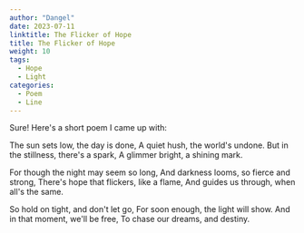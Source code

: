 ```yaml
---
author: "Dangel"
date: 2023-07-11
linktitle: The Flicker of Hope
title: The Flicker of Hope
weight: 10
tags:
  - Hope
  - Light
categories: 
  - Poem
  - Line
---
```



Sure! Here's a short poem I came up with:

The sun sets low, the day is done,
A quiet hush, the world's undone.
But in the stillness, there's a spark,
A glimmer bright, a shining mark.

For though the night may seem so long,
And darkness looms, so fierce and strong,
There's hope that flickers, like a flame,
And guides us through, when all's the same.

So hold on tight, and don't let go,
For soon enough, the light will show.
And in that moment, we'll be free,
To chase our dreams, and destiny.